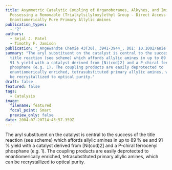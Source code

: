 ```yaml
---
title: Asymmetric Catalytic Coupling of Organoboranes, Alkynes, and Imines
  Possessing a Removable (Trialkylsilyloxy)ethyl Group - Direct Access to
  Enantiomerically Pure Primary Allylic Amines
publication_types:
  - "2"
authors:
  - Sejal J. Patel
  - Timothy F. Jamison
publication: "_Angewandte Chemie 43(30), 3941-3944_, DOI: 10.1002/anie.200460044"
summary: "The aryl substituent on the catalyst is central to the success of the
  title reaction (see scheme) which affords allylic amines in up to 89 % ee and
  91 % yield with a catalyst derived from [Ni(cod)2] and a P-chiral ferrocenyl
  phosphane (e.g. 1). The coupling products are easily deprotected to
  enantiomerically enriched, tetrasubstituted primary allylic amines, which can
  be recrystallized to optical purity."
draft: false
featured: false
tags:
  - Catalysis
image:
  filename: featured
  focal_point: Smart
  preview_only: false
date: 2004-07-20T14:45:57.359Z
---
```

  The aryl substituent on the catalyst is central to the success of the title reaction (see scheme) which affords allylic amines in up to 89 % ee and 91 % yield with a catalyst derived from [Ni(cod)2] and a P-chiral ferrocenyl phosphane (e.g. 1). The coupling products are easily deprotected to enantiomerically enriched, tetrasubstituted primary allylic amines, which can be recrystallized to optical purity.
